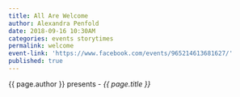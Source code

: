 ```yaml
---
title: All Are Welcome
author: Alexandra Penfold
date: 2018-09-16 10:30AM
categories: events storytimes
permalink: welcome
event-link: 'https://www.facebook.com/events/965214613681627/'
published: true
---
```

{{ page.author }} presents - *{{ page.title }}*
